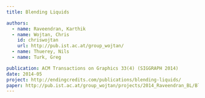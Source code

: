 ```yaml
---
title: Blending Liquids

authors:
  - name: Raveendran, Karthik
  - name: Wojtan, Chris
    id: chriswojtan
	url: http://pub.ist.ac.at/group_wojtan/
  - name: Thuerey, Nils
  - name: Turk, Greg

publication: ACM Transactions on Graphics 33(4) (SIGGRAPH 2014)
date: 2014-05
project: http://endingcredits.com/publications/blending-liquids/
paper: http://pub.ist.ac.at/group_wojtan/projects/2014_Raveendran_BL/BlendingLiquids-Preprint.pdf
---
```

